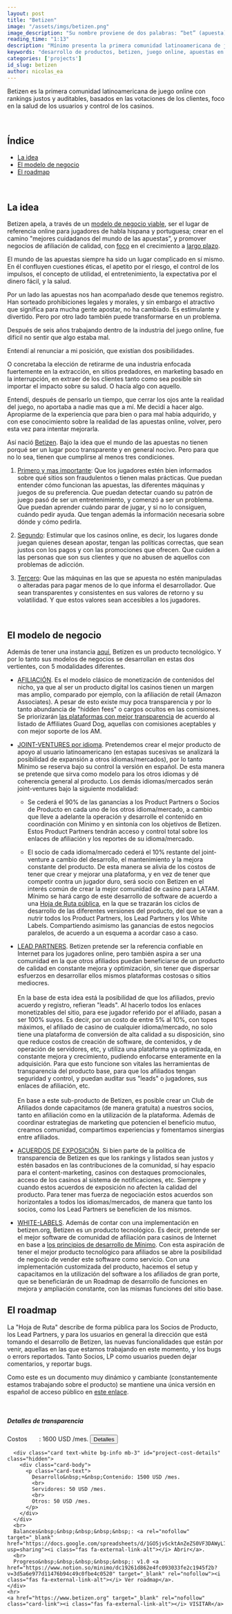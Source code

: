 ```yaml
---
layout: post
title: "Betizen"
image: "/assets/imgs/betizen.png"
image_description: "Su nombre proviene de dos palabras: “bet” (apuesta) y “citizen” (ciudadano)."
reading_time: "1:13"
description: "Mínimo presenta la primera comunidad latinoamericana de juego online con rankings justos y auditables, foco en la salud de los usuarios y control de los casinos."
keywords: "desarrollo de productos, betizen, juego online, apuestas en linea"
categories: ['projects']
id_slug: betizen
author: nicolas_ea
---
```


Betizen es la primera comunidad latinoamericana de juego online con rankings justos y auditables, basados en las votaciones de los clientes, foco en la salud de los usuarios y control de los casinos.

<br>

## Índice

* <a href="#la-idea">La idea</a>
* <a href="#el-modelo-de-negocio">El modelo de negocio</a>
* <a href="#el-roadmap">El roadmap</a>

<br>

## La idea

Betizen apela, a través de un [modelo de negocio viable](#el-modelo-de-negocio), ser el lugar de referencia online para jugadores de habla hispana y portuguesa; crear en el camino "mejores cuidadanos del mundo de las apuestas”, y promover negocios de afiliación de calidad, con [foco](/manifiesto/#em-foco) en el crecimiento a [largo plazo](/manifiesto/#em-largo-plazo).

El mundo de las apuestas siempre ha sido un lugar complicado en sí mismo. En él confluyen cuestiones éticas, el apetito por el riesgo, el control de los impulsos, el concepto de utilidad, el entretenimiento, la expectativa por el dinero fácil, y la salud.

Por un lado las apuestas nos han acompañado desde que tenemos registro. Han sorteado prohibiciones legales y morales, y sin embargo el atractivo que significa para mucha gente apostar, no ha cambiado. Es estimulante y divertido. Pero por otro lado también puede transformarse en un problema.

Después de seis años trabajando dentro de la industria del juego online,
fue difícil no sentir que algo estaba mal.

Entendí al renunciar a mi posición, que existían dos posibilidades.

O concretaba la elección de retirarme de una industria enfocada fuertemente en la extracción, en sitios predadores, en marketing basado en la interrupción, en extraer de los clientes tanto como sea posible sin importar el impacto sobre su salud.
O hacía algo con aquello.

Entendí, después de pensarlo un tiempo, que cerrar los ojos ante la realidad del juego, no aportaba a nadie mas que a mí.
Me decidí a hacer algo. Apropiarme de la experiencia que para bien o para mal habia adquirido, y con ese conocimiento sobre la realidad de las apuestas online, volver, pero esta vez para intentar mejorarla.

Así nació [Betizen](https://www.betizen.org/). Bajo la idea que el mundo de las apuestas no tienen porqué ser un lugar poco transparente y en general nocivo. Pero para que no lo sea, tienen que cumplirse al menos tres condiciones.

1. <u>Primero y mas importante</u>: Que los jugadores estén bien informados sobre qué sitios son fraudulentos o tienen malas prácticas. Que puedan entender cómo funcionan las apuestas, las diferentes máquinas y juegos de su preferencia. Que puedan  detectar cuando su patrón de juego pasó de ser un entretenimiento, y comenzó a ser un problema. Que puedan aprender cuándo parar de jugar, y si no lo consiguen, cuándo pedir ayuda. Que tengan además la información necesaria sobre dónde y cómo pedirla.

2. <u>Segundo</u>: Estimular que los casinos online, es decir, los lugares donde juegan quienes desean apostar, tengan las políticas correctas, que sean justos con los pagos y con las promociones que ofrecen. Que cuiden a las personas que son sus clientes y que no abusen de aquellos con problemas de adicción.

3. <u>Tercero</u>: Que las máquinas en las que se apuesta no estén manipuladas o alteradas para pagar menos de lo que informa el desarrollador. Que sean transparentes y consistentes en sus valores de retorno y su volatilidad. Y que estos valores sean accesibles a los jugadores.

<br>

## El modelo de negocio

Además de tener una instancia [aquí](https://www.betizen.org), Betizen es un producto tecnológico. Y por lo tanto sus modelos de negocios se desarrollan en estas dos vertientes, con 5 modalidades diferentes.

* <u>AFILIACIÓN</u>. Es el modelo clásico de monetización de contenidos del nicho, ya que al ser un producto digital los casinos tienen un margen mas amplio, comparado por ejemplo, con la afiliación de retail (Amazon Associates). A pesar de esto existe muy poca transparencia y por lo tanto abundancia de "hidden fees" o cargos ocultos en las comisiones. Se priorizarán <a href="https://www.betizen.org/visita/transparencia-en-agd/" target="_blank" rel="nofollow">las plataformas con mejor transparencia</a> de acuerdo al listado de Affiliates Guard Dog, aquellas con comisiones aceptables y con mejor soporte de los AM.

* <u>JOINT-VENTURES por idioma</u>. Pretendemos crear el mejor producto de apoyo al usuario latinoamericano (en estapas sucesivas se analizará la posibilidad de expansión a otros idiomas/mercados), por lo tanto Mínimo se reserva bajo su control la versión en español. De esta manera se pretende que sirva como modelo para los otros idiomas y dé coherencia general al producto. Los demás idiomas/mercados serán joint-ventures bajo la siguiente modalidad:

  * Se cederá el 90% de las ganancias a los Product Partners o Socios de Producto en cada uno de los otros idioma/mercado, a cambio que lleve a adelante la operación y desarrolle el contenido en coordinación con Mínimo y en sintonía con los objetivos de Betizen. Estos Product Partners tendrán acceso y control total sobre los enlaces de afiliación y los reportes de su idioma/mercado.

  * El socio de cada idioma/mercado cederá el 10% restante del joint-venture a cambio del desarrollo, el mantenimiento y la mejora constante del producto. De esta manera se alivia de los costos de tener que crear y mejorar una plataforma, y en vez de tener que competir contra un jugador duro, será socio con Betizen en el interés común de crear la mejor comunidad de casino para LATAM. Mínimo se hará cargo de este desarrollo de software de acuerdo a una [Hoja de Ruta pública](#el-roadmap), en la que se trazarán los ciclos de desarrollo de las diferentes versiones del producto, del que se van a nutrir todos los Product Partners, los Lead Partners y los White Labels. Compartiendo asimismo las ganancias de estos negocios paralelos, de acuerdo a un esquema a acordar caso a caso.

* <u>LEAD PARTNERS</u>. Betizen pretende ser la referencia confiable en Internet para los jugadores online, pero también aspira a ser una comunidad en la que otros afiliados puedan beneficiarse de un producto de calidad en constante mejora y optimización, sin tener que dispersar esfuerzos en desarrollar ellos mismos plataformas costosas o sitios mediocres.
<br><br>En la base de esta idea está la posibilidad de que los afiliados, previo acuerdo y registro, refieran "leads". Al hacerlo todos los enlaces monetizables del sitio, para ese jugador referido por el afiliado, pasan a ser 100% suyos. Es decir, por un costo de entre 5% al 10%, con topes máximos, el afiliado de casino de cualquier idioma/mercado, no solo tiene una plataforma de conversión de alta calidad a su disposición, sino que reduce costos de creación de software, de contenidos, y de operación de servidores, etc, y utiliza una plataforma ya optimizada, en constante mejora y crecimiento, pudiendo enfocarse enteramente en la adquisición. Para que esto funcione son vitales las herramientas de transparencia del producto base, para que los afiliados tengan seguridad y control, y puedan auditar sus "leads" o jugadores, sus enlaces de afiliación, etc. <br><br>En base a este sub-producto de Betizen, es posible crear un Club de Afiliados donde capacitamos (de manera gratuita) a nuestros socios, tanto en afiliación como en la utilización de la plataforma. Además de coordinar estrategias de marketing que potencien el beneficio mutuo, creamos comunidad, compartimos experiencias y fomentamos sinergias entre afiliados.

* <u>ACUERDOS DE EXPOSICIÓN</u>. Si bien parte de la política de transparencia de Betizen es que los rankings y listados sean justos y estén basados en las contribuciones de la comunidad, sí hay espacio para el content-marketing, casinos con destaques promocionales, acceso de los casinos al sistema de notificaciones, etc. Siempre y cuando estos acuerdos de exposición no afecten la calidad del producto. Para tener mas fuerza de negociación estos acuerdos son horizontales a todos los idiomas/mercados, de manera que tanto los socios, como los Lead Partners se beneficien de los mismos.

* <u>WHITE-LABELS</u>. Además de contar con una implementación en betizen.org, Betizen es un producto tecnológico. Es decir, pretende ser el mejor software de comunidad de afiliación para casinos de Internet en base a [los principios de desarrollo de Mínimo](https://minimo.io/manifiesto/). Con esta aspiración de tener el mejor producto tecnológico para afiliados se abre la posibilidad de negocio de vender este software como servicio. Con una implementación customizada del producto, hacemos el setup y capacitamos en la utilización del software a los afiliados de gran porte, que se beneficiarán de un Roadmap de desarrollo de funciones en mejora y ampliación constante, con las mismas funciones del sitio base.



## El roadmap

La "Hoja de Ruta" describe de forma pública para los Socios de Producto, los Lead Partners, y para los usuarios en general la dirección que está tomando el desarrollo de Betizen, las nuevas funcionalidades que están por venir, aquellas en las que estamos trabajando en este momento, y los bugs o errors reportados. Tanto Socios, LP como usuarios pueden dejar comentarios, y reportar bugs.

Como este es un documento muy dinámico y cambiante (constantemente estamos trabajando sobre el producto) se mantiene una única versión en español de acceso público en [este enlace](https://www.notion.so/minimo/dc19261d862e4fc093033fe2c1945f2b?v=3d5a6e977d11476b94c49c0fbe4c0520).

<br>

<div class="card bg-light mb-3">
  <div class="card-body">
    <h5 class="card-title">Detalles de transparencia</h5>
    <div class="card-text">
      Costos&nbsp;&nbsp;&nbsp;&nbsp;&nbsp;&nbsp;&nbsp;: 1600 USD /mes. <button type="button" class="btn btn-info btn-sm" onclick="$('#project-cost-details').toggle();">Detalles</button>

      <div class="card text-white bg-info mb-3" id="project-cost-details" class="hidden">
        <div class="card-body">
          <p class="card-text">
            Desarrollo&nbsp;+&nbsp;Contenido: 1500 USD /mes.
            <br>
            Servidores: 50 USD /mes.
            <br>
            Otros: 50 USD /mes.
          </p>
        </div>
      </div>     
      <br>
      Balances&nbsp;&nbsp;&nbsp;&nbsp;&nbsp;: <a rel="nofollow" target="_blank" href="https://docs.google.com/spreadsheets/d/1GO5jv5cktAnZeZS0VF3DAWyL733elwTxqq2VNqNvNm0/edit?usp=sharing"><i class="fas fa-external-link-alt"></i> Abrir</a>.
      <br>
      Progreso&nbsp;&nbsp;&nbsp;&nbsp;&nbsp;: v1.0 <a href="https://www.notion.so/minimo/dc19261d862e4fc093033fe2c1945f2b?v=3d5a6e977d11476b94c49c0fbe4c0520" target="_blank" rel="nofollow"><i class="fas fa-external-link-alt"></i> Ver roadmap</a>.
    </div>
    <hr>
    <a href="https://www.betizen.org" target="_blank" rel="nofollow" class="card-link"><i class="fas fa-external-link-alt"></i> VISITAR</a>
  </div>
</div>
